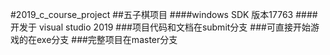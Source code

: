 #2019_c_course_project
##五子棋项目
####windows SDK 版本17763
####开发于 visual studio 2019
###项目代码和文档在submit分支
###可直接开始游戏的在exe分支
###完整项目在master分支

